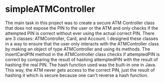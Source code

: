 # simpleATMController

The main task in this project was to create a secure ATM Controller class that does not expose the PIN to the user or the ATM and only checks if the attempted PIN is correct without ever using the actual correct PIN. There are 3 classes: ATMController, Card, and Account. I designed these classes in a way to ensure that the user only interacts with the ATMController class by making an object of type ATMController and using its methods. The insertCardPIN method in the ATMController class checks if attemptedPIN is correct by comparing the result of hashing attemptedPIN with the result of hashing the real PIN. The hash function used was the built-in one in Java. This way, the ATM never gets access to the correct PIN, just the result of hashing it which is secure because one can't reverse a hash function. 
